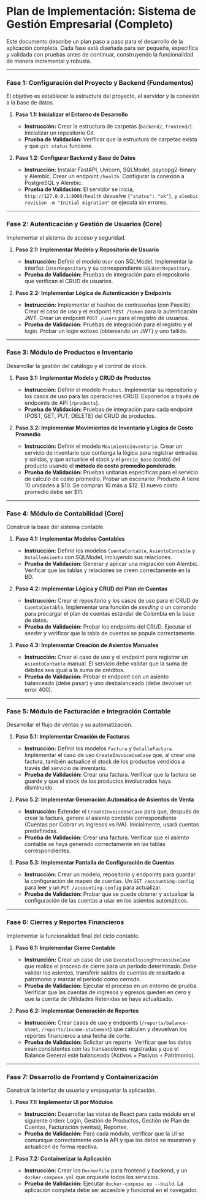 # Plan de Implementación: Sistema de Gestión Empresarial (Completo)

Este documento describe un plan paso a paso para el desarrollo de la aplicación completa. Cada fase está diseñada para ser pequeña, específica y validada con pruebas antes de continuar, construyendo la funcionalidad de manera incremental y robusta.

---

### Fase 1: Configuración del Proyecto y Backend (Fundamentos)

El objetivo es establecer la estructura del proyecto, el servidor y la conexión a la base de datos.

1.  **Paso 1.1: Inicializar el Entorno de Desarrollo**
    -   **Instrucción:** Crear la estructura de carpetas (`backend/`, `frontend/`). Inicializar un repositorio Git.
    -   **Prueba de Validación:** Verificar que la estructura de carpetas exista y que `git status` funcione.

2.  **Paso 1.2: Configurar Backend y Base de Datos**
    -   **Instrucción:** Instalar FastAPI, Uvicorn, SQLModel, psycopg2-binary y Alembic. Crear un endpoint `/health`. Configurar la conexión a PostgreSQL y Alembic.
    -   **Prueba de Validación:** El servidor se inicia, `http://127.0.0.1:8000/health` devuelve `{"status": "ok"}`, y `alembic revision -m "Initial migration"` se ejecuta sin errores.

---

### Fase 2: Autenticación y Gestión de Usuarios (Core)

Implementar el sistema de acceso y seguridad.

1.  **Paso 2.1: Implementar Modelo y Repositorio de Usuario**
    -   **Instrucción:** Definir el modelo `User` con SQLModel. Implementar la interfaz `IUserRepository` y su correspondiente `SQLUserRepository`.
    -   **Prueba de Validación:** Pruebas de integración para el repositorio que verifican el CRUD de usuarios.

2.  **Paso 2.2: Implementar Lógica de Autenticación y Endpoints**
    -   **Instrucción:** Implementar el hasheo de contraseñas (con Passlib). Crear el caso de uso y el endpoint `POST /token` para la autenticación JWT. Crear un endpoint `POST /users` para el registro de usuarios.
    -   **Prueba de Validación:** Pruebas de integración para el registro y el login. Probar un login exitoso (obteniendo un JWT) y uno fallido.

---

### Fase 3: Módulo de Productos e Inventario

Desarrollar la gestión del catálogo y el control de stock.

1.  **Paso 3.1: Implementar Modelo y CRUD de Productos**
    -   **Instrucción:** Definir el modelo `Product`. Implementar su repositorio y los casos de uso para las operaciones CRUD. Exponerlos a través de endpoints de API (`/products`).
    -   **Prueba de Validación:** Pruebas de integración para cada endpoint (POST, GET, PUT, DELETE) del CRUD de productos.

2.  **Paso 3.2: Implementar Movimientos de Inventario y Lógica de Costo Promedio**
    -   **Instrucción:** Definir el modelo `MovimientoInventario`. Crear un servicio de inventario que contenga la lógica para registrar entradas y salidas, y que actualice el stock y el `precio_base` (costo) del producto usando el **método de costo promedio ponderado**.
    -   **Prueba de Validación:** Pruebas unitarias específicas para el servicio de cálculo de costo promedio. Probar un escenario: Producto A tiene 10 unidades a $10. Se compran 10 más a $12. El nuevo costo promedio debe ser $11.

---

### Fase 4: Módulo de Contabilidad (Core)

Construir la base del sistema contable.

1.  **Paso 4.1: Implementar Modelos Contables**
    -   **Instrucción:** Definir los modelos `CuentaContable`, `AsientoContable` y `DetalleAsiento` con SQLModel, incluyendo sus relaciones.
    -   **Prueba de Validación:** Generar y aplicar una migración con Alembic. Verificar que las tablas y relaciones se creen correctamente en la BD.

2.  **Paso 4.2: Implementar Lógica y CRUD del Plan de Cuentas**
    -   **Instrucción:** Crear el repositorio y los casos de uso para el CRUD de `CuentaContable`. Implementar una función de *seeding* o un comando para precargar el plan de cuentas estándar de Colombia en la base de datos.
    -   **Prueba de Validación:** Probar los endpoints del CRUD. Ejecutar el *seeder* y verificar que la tabla de cuentas se popule correctamente.

3.  **Paso 4.3: Implementar Creación de Asientos Manuales**
    -   **Instrucción:** Crear el caso de uso y el endpoint para registrar un `AsientoContable` manual. El servicio debe validar que la suma de débitos sea igual a la suma de créditos.
    -   **Prueba de Validación:** Probar el endpoint con un asiento balanceado (debe pasar) y uno desbalanceado (debe devolver un error 400).

---

### Fase 5: Módulo de Facturación e Integración Contable

Desarrollar el flujo de ventas y su automatización.

1.  **Paso 5.1: Implementar Creación de Facturas**
    -   **Instrucción:** Definir los modelos `Factura` y `DetalleFactura`. Implementar el caso de uso `CreateInvoiceUseCase` que, al crear una factura, también actualice el stock de los productos vendidos a través del servicio de inventario.
    -   **Prueba de Validación:** Crear una factura. Verificar que la factura se guarde y que el stock de los productos involucrados haya disminuido.

2.  **Paso 5.2: Implementar Generación Automática de Asientos de Venta**
    -   **Instrucción:** Extender el `CreateInvoiceUseCase` para que, después de crear la factura, genere el asiento contable correspondiente (Cuentas por Cobrar vs Ingresos vs IVA). Inicialmente, usará cuentas predefinidas.
    -   **Prueba de Validación:** Crear una factura. Verificar que el asiento contable se haya generado correctamente en las tablas correspondientes.

3.  **Paso 5.3: Implementar Pantalla de Configuración de Cuentas**
    -   **Instrucción:** Crear un modelo, repositorio y endpoints para guardar la configuración de mapeo de cuentas. Un `GET /accounting-config` para leer y un `PUT /accounting-config` para actualizar.
    -   **Prueba de Validación:** Probar que se puede obtener y actualizar la configuración de las cuentas a usar en los asientos automáticos.

---

### Fase 6: Cierres y Reportes Financieros

Implementar la funcionalidad final del ciclo contable.

1.  **Paso 6.1: Implementar Cierre Contable**
    -   **Instrucción:** Crear un caso de uso `ExecuteClosingProcessUseCase` que realice el proceso de cierre para un período determinado. Debe validar los asientos, transferir saldos de cuentas de resultado a patrimonio y marcar el período como cerrado.
    -   **Prueba de Validación:** Ejecutar el proceso en un entorno de prueba. Verificar que las cuentas de ingresos y egresos queden en cero y que la cuenta de Utilidades Retenidas se haya actualizado.

2.  **Paso 6.2: Implementar Generación de Reportes**
    -   **Instrucción:** Crear casos de uso y endpoints (`/reports/balance-sheet`, `/reports/income-statement`) que calculen y devuelvan los reportes financieros a una fecha de corte.
    -   **Prueba de Validación:** Solicitar un reporte. Verificar que los datos sean consistentes con las transacciones registradas y que el Balance General esté balanceado (Activos = Pasivos + Patrimonio).

---

### Fase 7: Desarrollo de Frontend y Containerización

Construir la interfaz de usuario y empaquetar la aplicación.

1.  **Paso 7.1: Implementar UI por Módulos**
    -   **Instrucción:** Desarrollar las vistas de React para cada módulo en el siguiente orden: Login, Gestión de Productos, Gestión de Plan de Cuentas, Facturación (ventas), Reportes.
    -   **Prueba de Validación:** Para cada módulo, verificar que la UI se comunique correctamente con la API y que los datos se muestren y actualicen de forma reactiva.

2.  **Paso 7.2: Containerizar la Aplicación**
    -   **Instrucción:** Crear los `Dockerfile` para frontend y backend, y un `docker-compose.yml` que orqueste todos los servicios.
    -   **Prueba de Validación:** Ejecutar `docker-compose up --build`. La aplicación completa debe ser accesible y funcional en el navegador. 